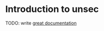 # Introduction to unsec

TODO: write [great documentation](http://jacobian.org/writing/what-to-write/)
